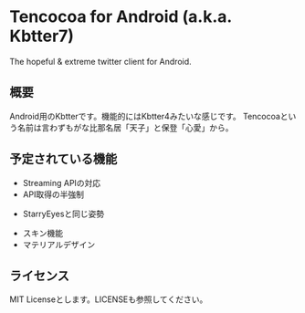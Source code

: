 # Tencocoa for Android (a.k.a. Kbtter7)
The hopeful &amp; extreme twitter client for Android.

## 概要
Android用のKbtterです。機能的にはKbtter4みたいな感じです。
Tencocoaという名前は言わずもがな比那名居「天子」と保登「心愛」から。

## 予定されている機能
* Streaming APIの対応
* API取得の半強制
 - StarryEyesと同じ姿勢
* スキン機能
* マテリアルデザイン

## ライセンス
MIT Licenseとします。LICENSEも参照してください。


